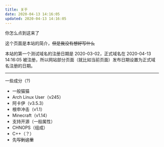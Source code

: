 ```yaml
---
title: 关于
date: 2020-04-13 14:16:05
updated: 2020-04-13 14:16:05
---
```

你怎么点到这来了  

这个页面是本站的简介，~~但是我没有想好写什么~~  

本站的第一个测试域名的注册日期是 2020-03-02，正式域名在 2020-04-13 14:16:05 被注册，所以网站部分页面（就比如当前页面）发布日期设置为正式域名注册的日期。  

---

一些成分（?)  

- 一般猫猫
- Arch Linux User（v245）
- 阿卡伊（v3.5.3）
- 根申冲击（v1.1）
- Minecraft（v1.14）
- 支持开源（一般属性）
- CHNOPS（组成）
- C++（？）
- ~~先写到这里~~